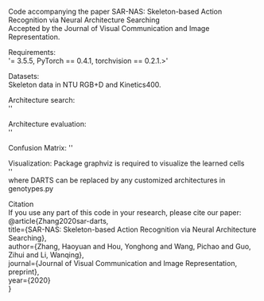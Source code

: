 Code accompanying the paper
SAR-NAS: Skeleton-based Action Recognition via Neural Architecture Searching  
Accepted by the Journal of Visual Communication and Image Representation.  

Requirements:  
'<Python >= 3.5.5, PyTorch == 0.4.1, torchvision == 0.2.1.>' 

Datasets:  
Skeleton data in NTU RGB+D and Kinetics400.  

Architecture search:  
'<python train_search_ntu.py>'  

Architecture evaluation:  
'<python train_ntu.py>'

Confusion Matrix:
'<Python draw_confusion_matrix.py>'

Visualization:
Package graphviz is required to visualize the learned cells  
'<python visualize.py DARTS>'  
where DARTS can be replaced by any customized architectures in genotypes.py  

Citation  
If you use any part of this code in your research, please cite our paper:  
@article{Zhang2020sar-darts,  
  title={SAR-NAS: Skeleton-based Action Recognition via Neural Architecture Searching},  
  author={Zhang, Haoyuan and Hou, Yonghong and Wang, Pichao and Guo, Zihui and Li, Wanqing},  
  journal={Journal of Visual Communication and Image Representation, preprint},  
  year={2020}  
}  
